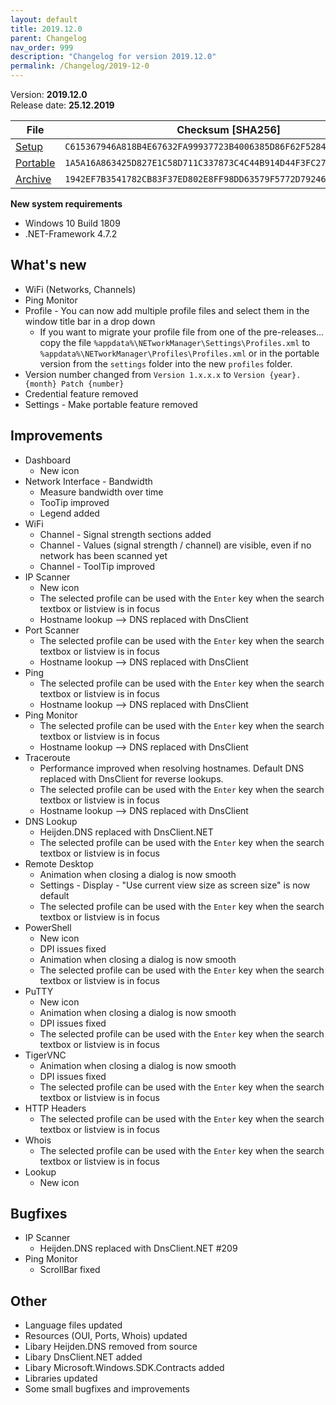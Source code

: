 ```yaml
---
layout: default
title: 2019.12.0
parent: Changelog
nav_order: 999
description: "Changelog for version 2019.12.0"
permalink: /Changelog/2019-12-0
---
```


Version: **2019.12.0** <br />
Release date: **25.12.2019**

| File                                                                                                                         | Checksum [SHA256]                                                  |
| ---------------------------------------------------------------------------------------------------------------------------- | ------------------------------------------------------------------ |
| [Setup](https://github.com/BornToBeRoot/NETworkManager/releases/download/2019.12.0/NETworkManager_2019.12.0_Setup.exe)       | `C615367946A818B4E67632FA99937723B4006385D86F62F52842709DC35CBA1F` |
| [Portable](https://github.com/BornToBeRoot/NETworkManager/releases/download/2019.12.0/NETworkManager_2019.12.0_Portable.zip) | `1A5A16A863425D827E1C58D711C337873C4C44B914D44F3FC27E327043597078` |
| [Archive](https://github.com/BornToBeRoot/NETworkManager/releases/download/2019.12.0/NETworkManager_2019.12.0_Archiv.zip)    | `1942EF7B3541782CB83F37ED802E8FF98DD63579F5772D792462EACF82BE7E72` |

**New system requirements**

- Windows 10 Build 1809
- .NET-Framework 4.7.2

## What's new

- WiFi (Networks, Channels)
- Ping Monitor
- Profile - You can now add multiple profile files and select them in the window title bar in a drop down
  - If you want to migrate your profile file from one of the pre-releases... copy the file `%appdata%\NETworkManager\Settings\Profiles.xml` to `%appdata%\NETworkManager\Profiles\Profiles.xml` or in the portable version from the `settings` folder into the new `profiles` folder.
- Version number changed from `Version 1.x.x.x` to `Version {year}.{month} Patch {number}`
- Credential feature removed
- Settings - Make portable feature removed

## Improvements

- Dashboard
  - New icon
- Network Interface - Bandwidth
  - Measure bandwidth over time
  - TooTip improved
  - Legend added
- WiFi
  - Channel - Signal strength sections added
  - Channel - Values (signal strength / channel) are visible, even if no network has been scanned yet
  - Channel - ToolTip improved
- IP Scanner
  - New icon
  - The selected profile can be used with the `Enter` key when the search textbox or listview is in focus
  - Hostname lookup --> DNS replaced with DnsClient
- Port Scanner
  - The selected profile can be used with the `Enter` key when the search textbox or listview is in focus
  - Hostname lookup --> DNS replaced with DnsClient
- Ping
  - The selected profile can be used with the `Enter` key when the search textbox or listview is in focus
  - Hostname lookup --> DNS replaced with DnsClient
- Ping Monitor
  - The selected profile can be used with the `Enter` key when the search textbox or listview is in focus
  - Hostname lookup --> DNS replaced with DnsClient
- Traceroute
  - Performance improved when resolving hostnames. Default DNS replaced with DnsClient for reverse lookups.
  - The selected profile can be used with the `Enter` key when the search textbox or listview is in focus
  - Hostname lookup --> DNS replaced with DnsClient
- DNS Lookup
  - Heijden.DNS replaced with DnsClient.NET
  - The selected profile can be used with the `Enter` key when the search textbox or listview is in focus
- Remote Desktop
  - Animation when closing a dialog is now smooth
  - Settings - Display - "Use current view size as screen size" is now default
  - The selected profile can be used with the `Enter` key when the search textbox or listview is in focus
- PowerShell
  - New icon
  - DPI issues fixed
  - Animation when closing a dialog is now smooth
  - The selected profile can be used with the `Enter` key when the search textbox or listview is in focus
- PuTTY
  - New icon
  - Animation when closing a dialog is now smooth
  - DPI issues fixed
  - The selected profile can be used with the `Enter` key when the search textbox or listview is in focus
- TigerVNC
  - Animation when closing a dialog is now smooth
  - DPI issues fixed
  - The selected profile can be used with the `Enter` key when the search textbox or listview is in focus
- HTTP Headers
  - The selected profile can be used with the `Enter` key when the search textbox or listview is in focus
- Whois
  - The selected profile can be used with the `Enter` key when the search textbox or listview is in focus
- Lookup
  - New icon

## Bugfixes

- IP Scanner
  - Heijden.DNS replaced with DnsClient.NET #209
- Ping Monitor
  - ScrollBar fixed

## Other

- Language files updated
- Resources (OUI, Ports, Whois) updated
- Libary Heijden.DNS removed from source
- Libary DnsClient.NET added
- Libary Microsoft.Windows.SDK.Contracts added
- Libraries updated
- Some small bugfixes and improvements
